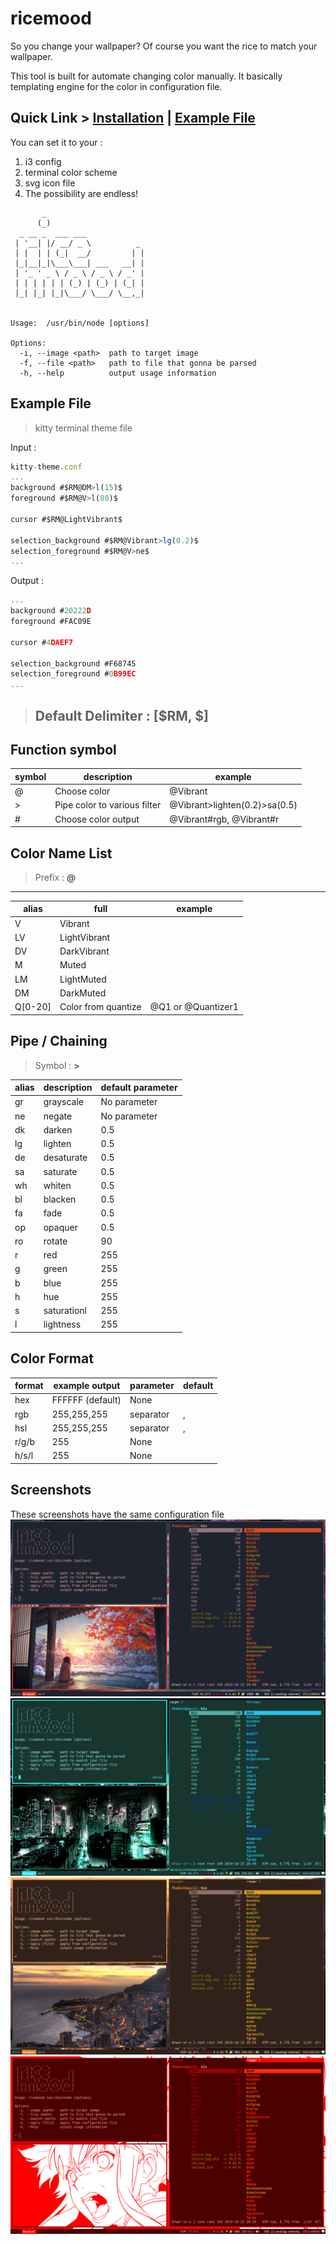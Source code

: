 # ricemood
So you change your wallpaper? Of course you want the rice to match your wallpaper.

This tool is built for automate changing color manually. It basically templating engine for the color in configuration file.
## Quick Link > [Installation]() | [Example File]() 
You can set it to your :   
1. i3 config
2. terminal color scheme
3. svg icon file
4. The possibility are endless!

```
       _                      
      (_)                     
  _ __ _  ___ ___             
 | '__| |/ __/ _ \          _ 
 | |  | | (_|  __/         | |
 |_|__|_|\___\___| ___   __| |
 | '_ ' _ \ / _ \ / _ \ / _' |
 | | | | | | (_) | (_) | (_| |
 |_| |_| |_|\___/ \___/ \__,_|
                              

Usage:  /usr/bin/node [options]

Options:
  -i, --image <path>  path to target image
  -f, --file <path>   path to file that gonna be parsed 
  -h, --help          output usage information
```

## Example File
> kitty terminal theme file 

Input : 
```javascript
kitty-theme.conf
...
background #$RM@DM>l(15)$
foreground #$RM@V>l(80)$

cursor #$RM@LightVibrant$

selection_background #$RM@Vibrant>lg(0.2)$
selection_foreground #$RM@V>ne$
...
```
Output : 
```javascript
...
background #20222D
foreground #FAC09E

cursor #4DAEF7

selection_background #F68745
selection_foreground #0B99EC
...
```
>## Default Delimiter : [$RM, $]

## Function symbol
|symbol|description|example|
|-|-|-
|@|Choose color| @Vibrant
|>|Pipe color to various filter | @Vibrant>lighten(0.2)>sa(0.5)
|#|Choose color output|@Vibrant#rgb, @Vibrant#r 


## Color Name List
> Prefix : **@**
------------
|alias|full|example
|-|-|-
|V|Vibrant|
|LV|LightVibrant|
|DV|DarkVibrant
|M|Muted|
|LM|LightMuted|
|DM|DarkMuted|
|Q[0-20]|Color from quantize | @Q1 or @Quantizer1

## Pipe / Chaining
> Symbol : **>**

|alias|description|default parameter|
|-|-|-
|gr|grayscale|No parameter
|ne|negate|No parameter
|dk|darken|0.5
|lg|lighten|0.5
|de|desaturate|0.5
|sa|saturate|0.5
|wh|whiten|0.5
|bl|blacken|0.5
|fa|fade|0.5
|op|opaquer|0.5
|ro|rotate|90
|r|red|255
|g|green|255
|b|blue|255
|h|hue|255
|s|saturationl|255
|l|lightness|255

## Color Format
|format|example output|parameter|default|
|-|-|-|-
|hex   |FFFFFF (default) | None
|rgb   |255,255,255      | separator | ,  
|hsl   |255,255,255      | separator | ,
|r/g/b |255              | None
|h/s/l |255              | None

## Screenshots
These screenshots have the same configuration file
![sample1](sample/example-1)
![sample1](sample/example-3)
![sample1](sample/example-5)
![sample1](sample/example-2)